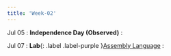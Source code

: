 ```yaml
---
title: 'Week-02'
---
```


Jul 05
: **Independence Day (Observed)**
  : 

Jul 07
: **Lab**{: .label .label-purple }[Assembly Language](#)
  : [](#)

